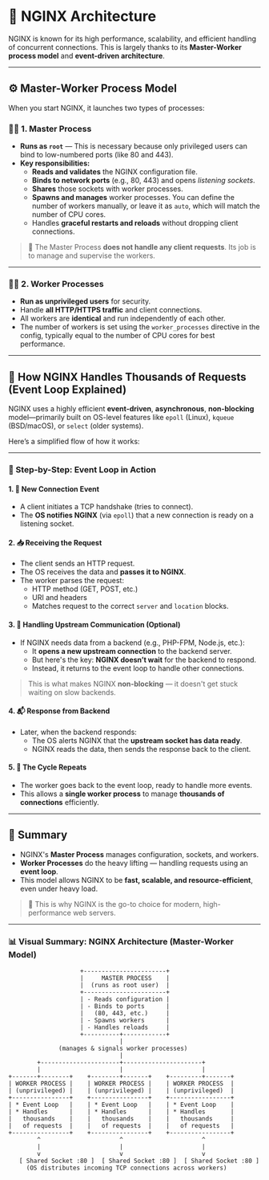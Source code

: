# 🧱 NGINX Architecture

NGINX is known for its high performance, scalability, and efficient handling of concurrent connections. This is largely thanks to its **Master-Worker process model** and **event-driven architecture**.

---

## ⚙️ Master-Worker Process Model

When you start NGINX, it launches two types of processes:

### 🧑‍✈️ 1. Master Process

- **Runs as `root`** — This is necessary because only privileged users can bind to low-numbered ports (like 80 and 443).
- **Key responsibilities:**
  - **Reads and validates** the NGINX configuration file.
  - **Binds to network ports** (e.g., 80, 443) and opens *listening sockets*.
  - **Shares** those sockets with worker processes.
  - **Spawns and manages** worker processes. You can define the number of workers manually, or leave it as `auto`, which will match the number of CPU cores.
  - Handles **graceful restarts and reloads** without dropping client connections.

> 📌 The Master Process **does not handle any client requests**. Its job is to manage and supervise the workers.

---

### 🧑‍🔧 2. Worker Processes

- **Run as unprivileged users** for security.
- Handle **all HTTP/HTTPS traffic** and client connections.
- All workers are **identical** and run independently of each other.
- The number of workers is set using the `worker_processes` directive in the config, typically equal to the number of CPU cores for best performance.

---

## 🔁 How NGINX Handles Thousands of Requests (Event Loop Explained)

NGINX uses a highly efficient **event-driven**, **asynchronous**, **non-blocking** model—primarily built on OS-level features like `epoll` (Linux), `kqueue` (BSD/macOS), or `select` (older systems).

Here’s a simplified flow of how it works:

---

### 🧩 Step-by-Step: Event Loop in Action

#### 1. 🧠 New Connection Event

- A client initiates a TCP handshake (tries to connect).
- The **OS notifies NGINX** (via `epoll`) that a new connection is ready on a listening socket.

#### 2. 📥 Receiving the Request

- The client sends an HTTP request.
- The OS receives the data and **passes it to NGINX**.
- The worker parses the request:
  - HTTP method (GET, POST, etc.)
  - URI and headers
  - Matches request to the correct `server` and `location` blocks.

#### 3. 🔀 Handling Upstream Communication (Optional)

- If NGINX needs data from a backend (e.g., PHP-FPM, Node.js, etc.):
  - It **opens a new upstream connection** to the backend server.
  - But here's the key: **NGINX doesn’t wait** for the backend to respond.
  - Instead, it returns to the event loop to handle other connections.

> This is what makes NGINX **non-blocking** — it doesn't get stuck waiting on slow backends.

#### 4. 📬 Response from Backend

- Later, when the backend responds:
  - The OS alerts NGINX that the **upstream socket has data ready**.
  - NGINX reads the data, then sends the response back to the client.

#### 5. 🔁 The Cycle Repeats

- The worker goes back to the event loop, ready to handle more events.
- This allows a **single worker process** to manage **thousands of connections** efficiently.

---

## 🧠 Summary

- NGINX's **Master Process** manages configuration, sockets, and workers.
- **Worker Processes** do the heavy lifting — handling requests using an **event loop**.
- This model allows NGINX to be **fast, scalable, and resource-efficient**, even under heavy load.

> 🚀 This is why NGINX is the go-to choice for modern, high-performance web servers.

---
### 📊 Visual Summary: NGINX Architecture (Master-Worker Model)

```text
                    +-----------------------+
                    |     MASTER PROCESS    |
                    |  (runs as root user)  |
                    +-----------------------+
                    | - Reads configuration |
                    | - Binds to ports      |
                    |   (80, 443, etc.)     |
                    | - Spawns workers      |
                    | - Handles reloads     |
                    +----------+------------+
                               |
              (manages & signals worker processes)
                               |
        +----------------------+----------------------+
        |                      |                      |
+-------+--------+    +--------+-------+    +---------+-------+
| WORKER PROCESS |    | WORKER PROCESS |    | WORKER PROCESS  |
| (unprivileged) |    | (unprivileged) |    | (unprivileged)  |
+----------------+    +----------------+    +-----------------+
| * Event Loop   |    | * Event Loop   |    | * Event Loop    |
| * Handles      |    | * Handles      |    | * Handles       |
|   thousands    |    |   thousands    |    |   thousands     |
|   of requests  |    |   of requests  |    |   of requests   |
+----------------+    +----------------+    +-----------------+
        ^                      ^                      ^
        |                      |                      |
        v                      v                      v
   [ Shared Socket :80 ]  [ Shared Socket :80 ]  [ Shared Socket :80 ]
     (OS distributes incoming TCP connections across workers)
